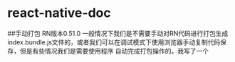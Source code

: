 # react-native-doc
##手动打包
RN版本0.51.0
一般情况下我们是不需要手动对RN代码进行打包生成index.bundle.js文件的，或者我们可以在调试模式下使用浏览器手动复制代码保存，但是有些情况我们是需要使用程序
自动完成打包操作的。我写了一个
